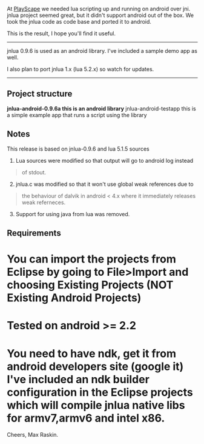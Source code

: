 At [PlayScape](http://www.playscape.com) we needed lua scripting up and running on android over jni.
jnlua project seemed great, but it didn't support android out of the box.
We took the jnlua code as code base and ported it to android.

This is the result, I hope you'll find it useful.


---


jnlua 0.9.6 is used as an android library.
I've included a sample demo app as well.

I also plan to port jnlua 1.x (lua 5.2.x) so watch for updates.


---


## Project structure ##

**jnlua-android-0.9.6a this is an android library** jnlua-android-testapp this is a simple example app that runs a script using the library


## Notes ##

This release is based on jnlua-0.9.6 and lua 5.1.5 sources

1. Lua sources were modified so that output will go to android log instead
> of stdout.
2. jnlua.c was modified so that it won't use global weak references due to
> the behaviour of dalvik in android < 4.x where it immediately releases weak
> referneces.
3. Support for using java from lua was removed.


## Requirements ##

# You can import the projects from Eclipse by going to File>Import and choosing Existing Projects (NOT Existing Android Projects)
# Tested on android >= 2.2
# You need to have ndk, get it from android developers site (google it) I've included an ndk builder configuration in the Eclipse projects which will compile jnlua native libs for armv7,armv6 and intel x86.

Cheers, Max Raskin.